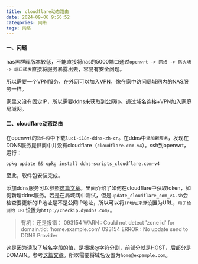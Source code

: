 ```yaml
---
title: cloudflare动态路由
date: 2024-09-06 9:56:52
categories: 网络
tags: 网络
---
```


#### 一、问题
nas黑群晖版本较低，不能直接将nas的5000端口通过`openwrt -> 网络 -> 防火墙 -> 端口转发`直接将服务暴露出去，容易有安全问题。
<!--more-->
所以需要一个VPN服务，在外网可以加入VPN，像在家中访问局域网内的NAS服务一样。

家里又没有固定IP，所以需要ddns来获取到公网ip。通过域名连接+VPN加入家庭局域网。


#### 二、cloudflare动态路由
在openwrt的`软件包`中下载`luci-i18n-ddns-zh-cn`。在ddns中`添加新服务`，发现在DDNS服务提供商中并没有cloudflare（`cloudflare.com-v4`）。ssh到openwrt，运行：
```shell
opkg update && opkg install ddns-scripts_cloudflare.com-v4
```
至此，软件包安装完成。

添加ddns服务可以参照[这篇文章](https://cloud.tencent.com/developer/article/2179526)。里面介绍了如何在cloudflare中获取token，如何新增ddns服务。若是在局域网中测试，但是`update_cloudflare_com_v4.sh`会检查要更新的IP地址是不是公网IP地址，所以可以将`IP地址来源`设置为URL，`用于检测的 URL`设置为`http://checkip.dyndns.com/`。

> 有坑：还是报错：
 093154  WARN : Could not detect 'zone id' for domain.tld: 'home.example.com'
 093154 ERROR : No update send to DDNS Provider

 这是因为读取了域名字段的值，是根据@字符分割，前部分就是HOST，后部分是DOMAIN。参考[这篇文章](https://www.elthon.me/2021/07/01/cloudflare-ddns-in-openwrt-settings-problem)。所以需要将域名设置为`home@expample.com`。

